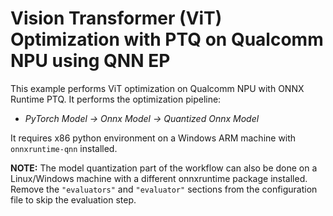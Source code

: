 # Vision Transformer (ViT) Optimization with PTQ on Qualcomm NPU using QNN EP
This example performs ViT optimization on Qualcomm NPU with ONNX Runtime PTQ. It performs the optimization pipeline:
- *PyTorch Model -> Onnx Model -> Quantized Onnx Model*

It requires x86 python environment on a Windows ARM machine with `onnxruntime-qnn` installed.

**NOTE:** The model quantization part of the workflow can also be done on a Linux/Windows machine with a different onnxruntime package installed. Remove the `"evaluators"` and `"evaluator"` sections from the configuration file to skip the evaluation step.
